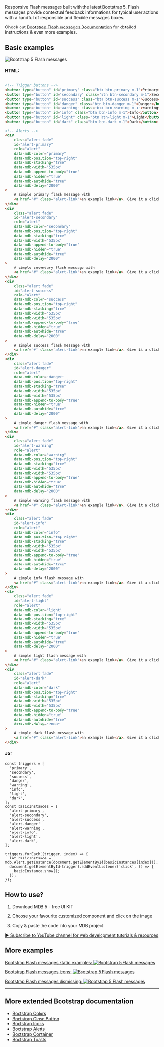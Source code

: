 
Responsive Flash messages built with the latest Bootstrap 5. Flash messages provide contextual feedback informations for typical user actions with a handful of responsible and flexible messages boxes.

Check out [Bootstrap Flash messages Documentation](https://mdbootstrap.com/docs/standard/extended/flash-messages) for detailed instructions & even more examples.

## Basic examples

![Bootstrap 5 Flash messages](/assets/basic-examples.png)

#### HTML:
```html

<!-- Trigger buttons -->
<button type="button" id="primary" class="btn btn-primary m-1">Primary</button>
<button type="button" id="secondary" class="btn btn-secondary m-1">Secondary</button>
<button type="button" id="success" class="btn btn-success m-1">Success</button>
<button type="button" id="danger" class="btn btn-danger m-1">Danger</button>
<button type="button" id="warning" class="btn btn-warning m-1">Warning</button>
<button type="button" id="info" class="btn btn-info m-1">Info</button>
<button type="button" id="light" class="btn btn-light m-1">Light</button>
<button type="button" id="dark" class="btn btn-dark m-1">Dark</button>

<!-- Alerts -->
<div
    class="alert fade"
    id="alert-primary"
    role="alert"
    data-mdb-color="primary"
    data-mdb-position="top-right"
    data-mdb-stacking="true"
    data-mdb-width="535px"
    data-mdb-append-to-body="true"
    data-mdb-hidden="true"
    data-mdb-autohide="true"
    data-mdb-delay="2000"
>
    A simple primary flash message with
    <a href="#" class="alert-link">an example link</a>. Give it a click if you like.
</div>
<div
    class="alert fade"
    id="alert-secondary"
    role="alert"
    data-mdb-color="secondary"
    data-mdb-position="top-right"
    data-mdb-stacking="true"
    data-mdb-width="535px"
    data-mdb-append-to-body="true"
    data-mdb-hidden="true"
    data-mdb-autohide="true"
    data-mdb-delay="2000"
>
    A simple secondary flash message with
    <a href="#" class="alert-link">an example link</a>. Give it a click if you like.
</div>
<div
    class="alert fade"
    id="alert-success"
    role="alert"
    data-mdb-color="success"
    data-mdb-position="top-right"
    data-mdb-stacking="true"
    data-mdb-width="535px"
    data-mdb-width="535px"
    data-mdb-append-to-body="true"
    data-mdb-hidden="true"
    data-mdb-autohide="true"
    data-mdb-delay="2000"
>
    A simple success flash message with
    <a href="#" class="alert-link">an example link</a>. Give it a click if you like.
</div>
<div
    class="alert fade"
    id="alert-danger"
    role="alert"
    data-mdb-color="danger"
    data-mdb-position="top-right"
    data-mdb-stacking="true"
    data-mdb-width="535px"
    data-mdb-width="535px"
    data-mdb-append-to-body="true"
    data-mdb-hidden="true"
    data-mdb-autohide="true"
    data-mdb-delay="2000"
>
    A simple danger flash message with
    <a href="#" class="alert-link">an example link</a>. Give it a click if you like.
</div>
<div
    class="alert fade"
    id="alert-warning"
    role="alert"
    data-mdb-color="warning"
    data-mdb-position="top-right"
    data-mdb-stacking="true"
    data-mdb-width="535px"
    data-mdb-width="535px"
    data-mdb-append-to-body="true"
    data-mdb-hidden="true"
    data-mdb-autohide="true"
    data-mdb-delay="2000"
>
    A simple warning flash message with
    <a href="#" class="alert-link">an example link</a>. Give it a click if you like.
</div>
<div
    class="alert fade"
    id="alert-info"
    role="alert"
    data-mdb-color="info"
    data-mdb-position="top-right"
    data-mdb-stacking="true"
    data-mdb-width="535px"
    data-mdb-width="535px"
    data-mdb-append-to-body="true"
    data-mdb-hidden="true"
    data-mdb-autohide="true"
    data-mdb-delay="2000"
>
    A simple info flash message with
    <a href="#" class="alert-link">an example link</a>. Give it a click if you like.
</div>
<div
    class="alert fade"
    id="alert-light"
    role="alert"
    data-mdb-color="light"
    data-mdb-position="top-right"
    data-mdb-stacking="true"
    data-mdb-width="535px"
    data-mdb-width="535px"
    data-mdb-append-to-body="true"
    data-mdb-hidden="true"
    data-mdb-autohide="true"
    data-mdb-delay="2000"
>
    A simple light flash message with
    <a href="#" class="alert-link">an example link</a>. Give it a click if you like.
</div>
<div
    class="alert fade"
    id="alert-dark"
    role="alert"
    data-mdb-color="dark"
    data-mdb-position="top-right"
    data-mdb-stacking="true"
    data-mdb-width="535px"
    data-mdb-width="535px"
    data-mdb-append-to-body="true"
    data-mdb-hidden="true"
    data-mdb-autohide="true"
    data-mdb-delay="2000"
>
    A simple dark flash message with
    <a href="#" class="alert-link">an example link</a>. Give it a click if you like.
</div>
```
#### JS:
```JS
const triggers = [
  'primary',
  'secondary',
  'success',
  'danger',
  'warning',
  'info',
  'light',
  'dark',
];
const basicInstances = [
  'alert-primary',
  'alert-secondary',
  'alert-success',
  'alert-danger',
  'alert-warning',
  'alert-info',
  'alert-light',
  'alert-dark',
];

triggers.forEach((trigger, index) => {
  let basicInstance = mdb.Alert.getInstance(document.getElementById(basicInstances[index]));
  document.getElementById(trigger).addEventListener('click', () => {
    basicInstance.show();
  });
});
```


## How to use?

1. Download MDB 5 - free UI KIT

2. Choose your favourite customized component and click on the image

3. Copy & paste the code into your MDB project

[▶️ Subscribe to YouTube channel for web development tutorials & resources](https://www.youtube.com/MDBootstrap?sub_confirmation=1)

## More examples

[Bootstrap Flash messages static examples:
![Bootstrap 5 Flash messages](/assets/static-examples.png)](https://mdbootstrap.com/docs/standard/extended/flash-messages/#section-static-example)

[Bootstrap Flash messages icons:
![Bootstrap 5 Flash messages](/assets/icons.png)](https://mdbootstrap.com/docs/standard/extended/flash-messages/#section-icons)

[Bootstrap Flash messages dismissing:
![Bootstrap 5 Flash messages](/assets/dismissing.png)](https://mdbootstrap.com/docs/standard/extended/flash-messages#section-dismissing)

___

## More extended Bootstrap documentation

<ul>
<li><a href="https://mdbootstrap.com/docs/standard/content-styles/colors/">Bootstrap Colors</a></li>
<li><a href="https://mdbootstrap.com/docs/standard/utilities/close-button/">Bootstrap Close Button</a></li>
<li><a href="https://mdbootstrap.com/docs/standard/content-styles/icons/">Bootstrap Icons</a></li>
<li><a href="https://mdbootstrap.com/docs/standard/components/alerts/">Bootstrap Alerts</a></li>
<li><a href="https://mdbootstrap.com/docs/standard/layout/containers/">Bootstrap Container</a></li>
<li><a href="https://mdbootstrap.com/docs/standard/components/toasts/">Bootstrap Toasts</a></li>
</ul>
